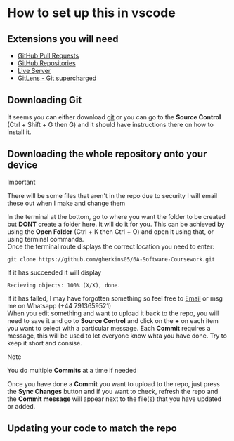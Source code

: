 # How to set up this in vscode

## Extensions you will need
- [GitHub Pull Requests](https://marketplace.visualstudio.com/items?itemName=GitHub.vscode-pull-request-github)
- [GitHub Repositories](https://marketplace.visualstudio.com/items?itemName=GitHub.remotehub)
- [Live Server](https://marketplace.visualstudio.com/items?itemName=ritwickdey.LiveServer)
- [GitLens - Git supercharged](https://marketplace.visualstudio.com/items?itemName=eamodio.gitlens)

## Downloading Git

It seems you can either download [git](https://git-scm.com/downloads) or you can go to the **Source Control** (Ctrl + Shift + G then G) and it should have instructions there on how to install it.

## Downloading the whole repository onto your device

> [!Important]
> There will be some files that aren't in the repo due to security
> I will email these out when I make and change them

In the terminal at the bottom, go to where you want the folder to be created but **DONT** create a folder here. It will do it for you. This can be achieved by using the **Open Folder** (Ctrl + K then Ctrl + O) and open it using that, or using terminal commands. <br />
Once the terminal route displays the correct location you need to enter:
```
git clone https://github.com/gherkins05/6A-Software-Coursework.git
```
If it has succeeded it will display
```
Recieving objects: 100% (X/X), done.
```
If it has failed, I may have forgotten something so feel free to [Email](https://mail.google.com/mail/u/up2203535@myport.ac.uk/#compose) or msg me on Whatsapp (+44 7913659521)<br />
When you edit something and want to upload it back to the repo, you will need to save it and go to **Source Control** and click on the **+** on each item you want to select with a particular message. Each **Commit** requires a message, this will be used to let everyone know whta you have done. Try to keep it short and consise.

> [!NOTE]
> You do multiple **Commits** at a time if needed

Once you have done a **Commit** you want to upload to the repo, just press the **Sync Changes** button and if you want to check, refresh the repo and the **Commit message** will appear next to the file(s) that you have updated or added.

## Updating your code to match the repo